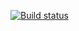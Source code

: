 [![Build status](https://ci.appveyor.com/api/projects/status/ah74lrws1h6230ef?svg=true)](https://ci.appveyor.com/project/PavelSobyanin/dz-6-dnd)
